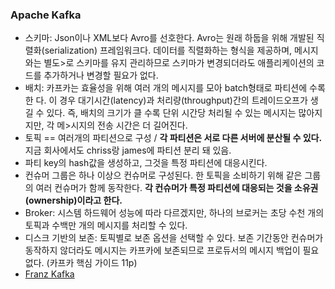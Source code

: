 ### Apache Kafka
- 스키마: Json이나 XML보다 Avro를 선호한다. Avro는 원래 하둡을 위해 개발된 직렬화(serialization) 프레임워크다. 데이터를 직렬화하는 형식을 제공하며, 메시지와는 별도>로 스키마를 유지 관리하므로 스키마가 변경되더라도 애플리케이션의 코드를 추가하거나
 변경할 필요가 없다.
- 배치: 카프카는 효율성을 위해 여러 개의 메시지를 모아 batch형태로 파티션에 수록한
다. 이 경우 대기시간(latency)과 처리량(throughput)간의 트레이드오프가 생길 수 있다. 즉, 배치의 크기가 클 수록 단위 시간당 처리될 수 있는 메시지는 많아지지만, 각 메>시지의 전송 시간은 더 길어진다.
- 토픽 == 여러개의 파티션으로 구성 / <b>각 파티션은 서로 다른 서버에 분산될 수 있다.</b> 지금 회사에서도 chriss랑 james에 파티션 분리 돼 있음.
- 파티 key의 hash값을 생성하고, 그것을 특정 파티션에 대응시킨다.
- 컨슈머 그룹은 하나 이상으 컨슈머로 구성된다. 한 토픽을 소비하기 위해 같은 그룹의 여러 컨슈머가 함께 동작한다. <b>각 컨슈머가 특정 파티션에 대응되는 것을 소유권(ownership)이라고 한다.</b>
- Broker: 시스템 하드웨어 성능에 따라 다르겠지만, 하나의 브로커는 초당 수천 개의 토픽과 수백만 개의 메시지를 처리할 수 있다.
- 디스크 기반의 보존: 토픽별로 보존 옵션을 선택할 수 있다. 보존 기간동안 컨슈머가 동작하지 않더라도 메시지는 카프카에 보존되므로 프로듀서의 메시지 백업이 필요 없다. (카프카 핵심 가이드 11p)
- [Franz Kafka](https://ko.wikipedia.org/wiki/%ED%94%84%EB%9E%80%EC%B8%A0_%EC%B9%B4%ED%94%84%EC%B9%B4)
